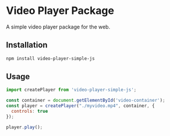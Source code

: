 # Video Player Package

A simple video player package for the web.

## Installation

```bash
npm install video-player-simple-js
```

## Usage

```js
import createPlayer from 'video-player-simple-js';

const container = document.getElementById('video-container');
const player = createPlayer("./myvideo.mp4", container, {
  controls: true
});

player.play();
```
